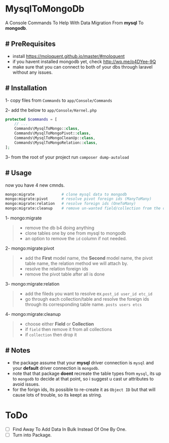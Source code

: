 # MysqlToMongoDb
A Console Commands To Help With Data Migration From **mysql** To **mongodb**.

## # PreRequisites
- install https://moloquent.github.io/master/#moloquent
- if you havent installed mongodb yet, check http://wp.me/p4DYee-9Q
- make sure that you can connect to both of your dbs through laravel without any issues.

## # Installation
1- copy files from `Commands` to `app/Console/Commands`

2- add the below to `app/Console/Kernel.php`

```php
protected $commands = [
    // ...
    Commands\MysqlToMongo::class,
    Commands\MysqlToMongoPivot::class,
    Commands\MysqlToMongoCleanUp::class,
    Commands\MysqlToMongoRelation::class,
];
```

3- from the root of your project run `composer dump-autoload`

## # Usage
now you have 4 new cmnds.

```bash
mongo:migrate            # clone mysql data to mongodb
mongo:migrate:pivot      # resolve pivot foreign ids (ManyToMany)
mongo:migrate:relation   # resolve foreign ids (OneToMany)
mongo:migrate:cleanup    # remove un-wanted field/collection from the db
```

1- mongo:migrate
>  - remove the db b4 doing anything
>  - clone tables one by one from mysql to mongodb
>  - an option to remove the `id` column if not needed.

2- mongo:migrate:pivot
>  - add the **First** model name, the **Second** model name, the pivot table name, the relation method we will attach by.
>  - resolve the relation foreign ids
>  - remove the pivot table after all is done

3- mongo:migrate:relation
>  - add the fileds you want to resolve ex.`post_id user_id etc_id`
>  - go through each collection/table and resolve the foreign ids through its corresponding table name. `posts users etcs`

4- mongo:migrate:cleanup
>  - choose either **Field** or **Collection**
>  - if `field` then remove it from all collections
>  - if `collection` then drop it

## # Notes
- the package assume that your **mysql** driver connection is `mysql` and your **default** driver connection is `mongodb`.
- note that that package **doent** recreate the table types from `mysql`, its up to `mongodb` to decide at that point, so i suggest u cast ur attributes to avoid issues.
- for the forign ids, its possible to re-create it as `Object ID` but that will cause lots of trouble, so its keept as string.

# ToDo

* [ ] Find Away To Add Data In Bulk Instead Of One By One.
* [ ] Turn into Package.
